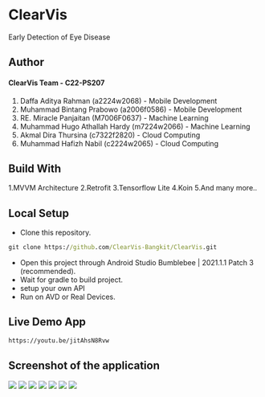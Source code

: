# ClearVis
Early Detection of Eye Disease

## Author
#### ClearVis Team - C22-PS207  
1. Daffa Aditya Rahman  (a2224w2068) - Mobile Development 
2. Muhammad Bintang Prabowo (a2006f0586) - Mobile Development
3. RE. Miracle Panjaitan (M7006F0637) - Machine Learning 
4. Muhammad Hugo Athallah Hardy (m7224w2066) - Machine Learning
5. Akmal Dira Thursina (c7322f2820) - Cloud Computing
6. Muhammad Hafizh Nabil (c2224w2065) - Cloud Computing 

## Build With
1.MVVM Architecture
2.Retrofit
3.Tensorflow Lite
4.Koin
5.And many more..

## Local Setup
* Clone this repository.
```cmd
git clone https://github.com/ClearVis-Bangkit/ClearVis.git
```
* Open this project through Android Studio Bumblebee | 2021.1.1 Patch 3 (recommended).
* Wait for gradle to build project.
* setup your own API
* Run on AVD or Real Devices.

## Live Demo App
```cmd
https://youtu.be/jitAhsN8Rvw
```

## Screenshot of the application

<img src="https://github.com/nbee7/nbee7/blob/main/assets/clearvis/Screenshot_2022-06-11-10-25-31-915_com.dicoding.bintangpr.clearvis.jpg"/>
<img src="https://github.com/nbee7/nbee7/blob/main/assets/clearvis/Screenshot_2022-06-11-10-26-07-282_com.dicoding.bintangpr.clearvis.jpg"/>
<img src="https://github.com/nbee7/nbee7/blob/main/assets/clearvis/Screenshot_2022-06-11-10-26-16-690_com.dicoding.bintangpr.clearvis.jpg"/>
<img src="https://github.com/nbee7/nbee7/blob/main/assets/clearvis/Screenshot_2022-06-11-10-27-14-101_com.dicoding.bintangpr.clearvis.jpg"/>
<img src="https://github.com/nbee7/nbee7/blob/main/assets/clearvis/Screenshot_2022-06-11-10-27-23-489_com.dicoding.bintangpr.clearvis.jpg"/>
<img src="https://github.com/nbee7/nbee7/blob/main/assets/clearvis/Screenshot_2022-06-11-10-27-29-360_com.dicoding.bintangpr.clearvis.jpg"/>
<img src="https://github.com/nbee7/nbee7/blob/main/assets/clearvis/Screenshot_2022-06-11-10-26-31-658_com.dicoding.bintangpr.clearvis.jpg"/>
